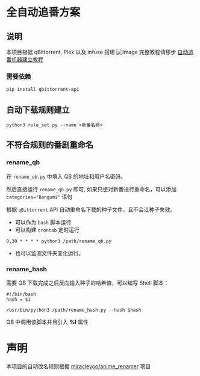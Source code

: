 # 全自动追番方案
## 说明
本项目根据 qBittorrent, Plex 以及 infuse 搭建
![Image](https://cdn.sspai.com/2022/02/09/d94ec60db1c136f6b12ba3dca31e5f5f.png?imageView2/2/w/1120/q/90/interlace/1/ignore-error/1)
完整教程请移步 [自动追番机器建立教程](https://www.craft.do/s/48MFW9QwaCQMzt)
### 需要依赖
```bash
pip install qbittorrent-api
```

## 自动下载规则建立
```shell
python3 rule_set.py --name <新番名称>
```

## 不符合规则的番剧重命名
### rename_qb
在 `rename_qb.py` 中填入 QB 的地址和用户名密码。

然后直接运行 `rename_qb.py` 即可, 如果只想对新番进行重命名，可以添加 `categories="Bangumi"` 语句

根据 `qBittorrent` API 自动重命名下载的种子文件，且不会让种子失效。

- 可以作为 `bash` 脚本运行
- 可以构建 `crontab` 定时运行
```shell
0,30 * * * * python3 /path/rename_qb.py
```
- 也可以监测文件夹变化运行。

### rename_hash
需要 QB 下载完成之后反向输入种子的哈希值，可以编写 Shell 脚本：
```shell
#!/bin/bash
hash = $1

/usr/bin/python3 /path/rename_hash.py --hash $hash
```
QB 中调用该脚本并且引入 **%I** 属性

# 声明
本项目的自动改名规则根据 [miracleyoo/anime_renamer](https://github.com/miracleyoo/anime_renamer) 项目
